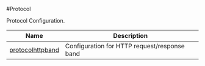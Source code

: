 #Protocol

Protocol Configuration.


<table><thead><tr><th>Name</th><th>Description</th></tr></thead><tbody><tr><td><a href=".././protocolhttpband/protocolhttpband/">protocolhttpband</a></td><td>Configuration for HTTP request/response band</td></tr></tbody></table>
